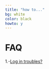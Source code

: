 ```yaml
---
title: "how to..."
bg: white
color: black
howto: y
---
```


# FAQ

1.-[Log in troubles?](./howto#login)
